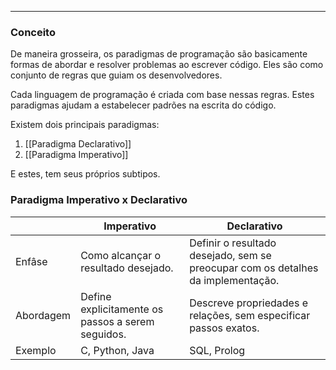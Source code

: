 
---

### Conceito

De maneira grosseira, os paradigmas de programação são basicamente formas de abordar e resolver problemas ao escrever código. Eles são como conjunto de regras que guiam os desenvolvedores.

Cada linguagem de programação é criada com base nessas regras. Estes paradigmas ajudam a estabelecer padrões na escrita do código.

Existem dois principais paradigmas:

1. [[Paradigma Declarativo]]
2. [[Paradigma Imperativo]]

E estes, tem seus próprios subtipos.

### Paradigma Imperativo x Declarativo


|           | Imperativo                                        | Declarativo                                                                      |
| --------- | ------------------------------------------------- | -------------------------------------------------------------------------------- |
| Enfâse    | Como alcançar o resultado desejado.               | Definir o resultado desejado, sem se preocupar com os detalhes da implementação. |
| Abordagem | Define explicitamente os passos a serem seguidos. | Descreve propriedades e relações, sem especificar passos exatos.                 |
| Exemplo   | C, Python, Java                                   | SQL, Prolog                                                                      |
